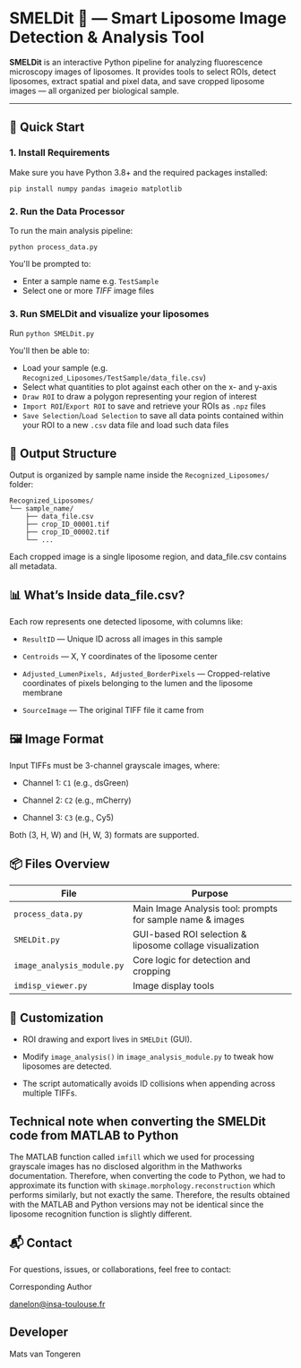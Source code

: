 # SMELDit 🧪 — Smart Liposome Image Detection & Analysis Tool

**SMELDit** is an interactive Python pipeline for analyzing fluorescence microscopy images of liposomes. It provides tools to select ROIs, detect liposomes, extract spatial and pixel data, and save cropped liposome images — all organized per biological sample.

---

## 🚀 Quick Start

### 1. Install Requirements

Make sure you have Python 3.8+ and the required packages installed:

`pip install numpy pandas imageio matplotlib`

### 2. Run the Data Processor

To run the main analysis pipeline:

`python process_data.py`

You'll be prompted to:
- Enter a sample name e.g. `TestSample`
- Select one or more *TIFF* image files

### 3. Run SMELDit and visualize your liposomes

Run `python SMELDit.py`

You'll then be able to:
- Load your sample (e.g. `Recognized_Liposomes/TestSample/data_file.csv`)
- Select what quantities to plot against each other on the x- and y-axis
- `Draw ROI` to draw a polygon representing your region of interest
- `Import ROI`/`Export ROI` to save and retrieve your ROIs as `.npz` files
- `Save Selection`/`Load Selection` to save all data points contained within your ROI to a new `.csv` data file and load such data files

## 📁 Output Structure
Output is organized by sample name inside the `Recognized_Liposomes/` folder:

    Recognized_Liposomes/
    └── sample_name/
        ├── data_file.csv
        ├── crop_ID_00001.tif
        ├── crop_ID_00002.tif
        └── ...

Each cropped image is a single liposome region, and data_file.csv contains all metadata.

## 📊 What’s Inside data_file.csv?

Each row represents one detected liposome, with columns like:

- `ResultID` — Unique ID across all images in this sample

- `Centroids` — X, Y coordinates of the liposome center

- `Adjusted_LumenPixels, Adjusted_BorderPixels` — Cropped-relative coordinates of pixels belonging to the lumen and the liposome membrane

- `SourceImage` — The original TIFF file it came from

## 🖼 Image Format
Input TIFFs must be 3-channel grayscale images, where:

- Channel 1: `C1` (e.g., dsGreen)

- Channel 2: `C2` (e.g., mCherry)

- Channel 3: `C3` (e.g., Cy5)

Both (3, H, W) and (H, W, 3) formats are supported.

## 📦 Files Overview
| File | Purpose |
| --- | ----------- |
| `process_data.py` | Main Image Analysis tool: prompts for sample name & images |
| `SMELDit.py` | GUI-based ROI selection & liposome collage visualization |
| `image_analysis_module.py` | Core logic for detection and cropping |
| `imdisp_viewer.py` | Image display tools

## 🧠 Customization
- ROI drawing and export lives in `SMELDit` (GUI).

- Modify `image_analysis()` in `image_analysis_module.py` to tweak how liposomes are detected.

- The script automatically avoids ID collisions when appending across multiple TIFFs.

## Technical note when converting the SMELDit code from MATLAB to Python
The MATLAB function called `imfill` which we used for processing grayscale images has no disclosed algorithm in the Mathworks documentation. Therefore, when converting the code to Python, we had to approximate its function with `skimage.morphology.reconstruction` which performs similarly, but not exactly the same. Therefore, the results obtained with the MATLAB and Python versions may not be identical since the liposome recognition function is slightly different.

## 📬 Contact
For questions, issues, or collaborations, feel free to contact:

Corresponding Author


danelon@insa-toulouse.fr

##  Developer
Mats van Tongeren

